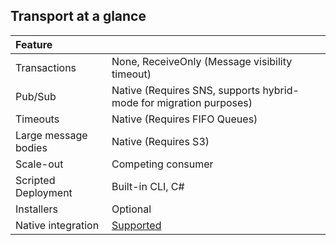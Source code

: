 ## Transport at a glance

|Feature                    |   |  
|:---                       |---
|Transactions |None, ReceiveOnly (Message visibility timeout)
|Pub/Sub                    |Native (Requires SNS, supports hybrid-mode for migration purposes)
|Timeouts                   |Native (Requires FIFO Queues)
|Large message bodies       |Native (Requires S3)
|Scale-out             |Competing consumer
|Scripted Deployment        |Built-in CLI, C#
|Installers                 |Optional
|Native integration         |[Supported](native-integration.md)